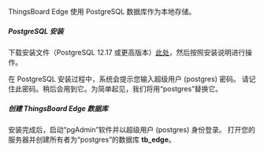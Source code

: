 ThingsBoard Edge 使用 PostgreSQL 数据库作为本地存储。

##### PostgreSQL 安装

下载安装文件（PostgreSQL 12.17 或更高版本）[此处](https://www.enterprisedb.com/downloads/postgres-postgresql-downloads#windows)，然后按照安装说明进行操作。

在 PostgreSQL 安装过程中，系统会提示您输入超级用户 (postgres) 密码。
请记住此密码。稍后会用到它。为简单起见，我们将用“postgres”替换它。

##### 创建 ThingsBoard Edge 数据库

安装完成后，启动“pgAdmin”软件并以超级用户 (postgres) 身份登录。
打开您的服务器并创建所有者为“postgres”的数据库 **tb_edge**。